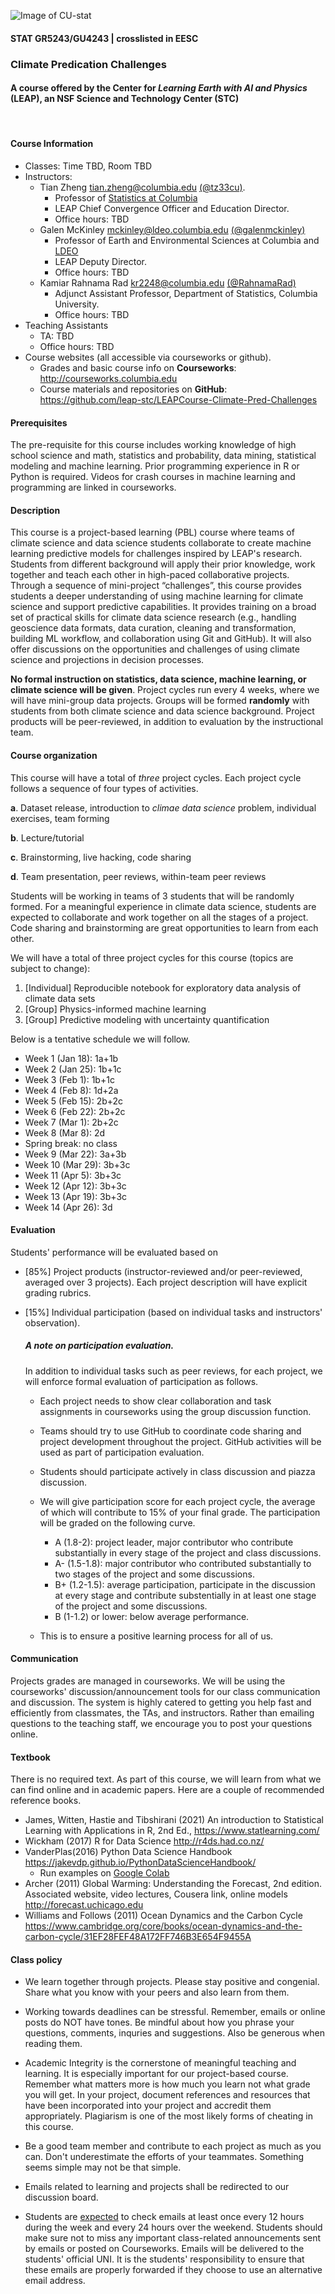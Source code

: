 ![Image of CU-stat](https://res.cloudinary.com/tz33cu/image/upload/v1636673747/Tian-teaching/Screen_Shot_2021-11-11_at_6.35.28_PM.png)

#### STAT GR5243/GU4243 | crosslisted in EESC
### Climate Predication Challenges

#### A course offered by the Center for *Learning Earth with AI and Physics* (LEAP), an NSF Science and Technology Center (STC)

<br/>

#### Course Information
* Classes: Time TBD, Room TBD
* Instructors: 
	* Tian Zheng <tian.zheng@columbia.edu> [(@tz33cu)](https://github.com/tz33cu). 
		* Professor of [Statistics at Columbia](http://stat.columbia.edu)
		* LEAP Chief Convergence Officer and Education Director. 
		* Office hours: TBD
	* Galen McKinley <mckinley@ldeo.columbia.edu> [(@galenmckinley)]((https://github.com/galenmckinley))
		* Professor of Earth and Environmental Sciences at Columbia and [LDEO](https://www.ldeo.columbia.edu/)
		* LEAP Deputy Director.
		* Office hours: TBD	
	* Kamiar Rahnama Rad <kr2248@columbia.edu> [(@RahnamaRad)](https://github.com/RahnamaRad) 
		* Adjunct Assistant Professor, Department of Statistics, Columbia University. 
		* Office hours: TBD 
* Teaching Assistants
	* TA: TBD
	* Office hours: TBD
* Course websites (all accessible via courseworks or github).			
	* Grades and basic course info on **Courseworks**: <http://courseworks.columbia.edu>
	* Course materials and repositories on **GitHub**: <https://github.com/leap-stc/LEAPCourse-Climate-Pred-Challenges>
 
#### Prerequisites
The pre-requisite for this course includes working knowledge of high school science and math, statistics and probability, data mining, statistical modeling and machine learning. Prior programming experience in R or Python is required. Videos for crash courses in machine learning and programming are linked in courseworks.  

#### Description  
This course is a project-based learning (PBL) course where teams of climate science and data science students collaborate to create machine learning predictive models for challenges inspired by LEAP's research. Students from different background will apply their prior knowledge, work together and teach each other in high-paced collaborative projects. Through a sequence of mini-project “challenges”, this course provides students a deeper understanding of using machine learning for climate science and support predictive capabilities. It provides training on a broad set of practical skills for climate data science research (e.g., handling geoscience data formats, data curation, cleaning and transformation, building ML workflow, and collaboration using Git and GitHub). It will also offer discussions on the opportunities and challenges of using climate science and projections in decision processes.

**No formal instruction on statistics, data science, machine learning, or climate science will be given**. Project cycles run every 4 weeks, where we will have mini-group data projects. Groups will be formed **randomly** with students from both climate science and data science background. Project products will be peer-reviewed, in addition to evaluation by the instructional team.

#### Course organization
This course will have a total of *three* project cycles. Each project cycle follows a sequence of four types of activities. 

**a**. Dataset release, introduction to *climae data science* problem, individual exercises, team forming

**b**. Lecture/tutorial

**c**. Brainstorming, live hacking, code sharing

**d**. Team presentation, peer reviews, within-team peer reviews

Students will be working in teams of 3 students that will be randomly formed. For a meaningful experience in climate data science, students are expected to collaborate and work together on all the stages of a project. Code sharing and brainstorming are great opportunities to learn from each other. 

We will have a total of three project cycles for this course (topics are subject to change):

1. [Individual] Reproducible notebook for exploratory data analysis of climate data sets
2. [Group] Physics-informed machine learning
3. [Group] Predictive modeling with uncertainty quantification

Below is a tentative schedule we will follow.

+ Week 1 (Jan 18): 1a+1b
+ Week 2 (Jan 25): 1b+1c
+ Week 3 (Feb 1): 1b+1c
+ Week 4 (Feb 8): 1d+2a
+ Week 5 (Feb 15): 2b+2c
+ Week 6 (Feb 22): 2b+2c
+ Week 7 (Mar 1): 2b+2c
+ Week 8 (Mar 8): 2d
+ Spring break: no class
+ Week 9 (Mar 22): 3a+3b
+ Week 10 (Mar 29): 3b+3c
+ Week 11 (Apr 5): 3b+3c
+ Week 12 (Apr 12): 3b+3c
+ Week 13 (Apr 19): 3b+3c
+ Week 14 (Apr 26): 3d

#### Evaluation

Students' performance will be evaluated based on 

* [85%] Project products (instructor-reviewed and/or peer-reviewed, averaged over 3 projects). Each project description will have explicit grading rubrics. 
* [15%] Individual participation (based on individual tasks and instructors' observation).

	##### A note on participation evaluation. 
	In addition to individual tasks such as peer reviews, for each project, we will enforce formal evaluation of participation as follows. 
	
	* Each project needs to show clear collaboration and task assignments in courseworks using the group discussion function. 
	* Teams should try to use GitHub to coordinate code sharing and project development throughout the project. GitHub activities will be used as part of participation evaluation. 
	* Students should participate actively in class discussion and piazza discussion. 
	* We will give participation score for each project cycle, the average of which will contribute to 15% of your final grade. The participation will be graded on the following curve. 
	
		* A (1.8-2): project leader, major contributor who contribute substantially in every stage of the project and class discussions. 
		* A- (1.5-1.8): major contributor who contributed substantially to two stages of the project and some discussions. 
		* B+ (1.2-1.5): average participation, participate in the discussion at every stage and contribute substentially in at least one stage of the project and some discussions. 
		* B (1-1.2) or lower: below average performance.   
	* This is to ensure a positive learning process for all of us.  

#### Communication
Projects grades are managed in courseworks. We will be using the courseworks' discussion/announcement tools for our class communication and discussion. The system is highly catered to getting you help fast and efficiently from classmates, the TAs, and instructors. Rather than emailing questions to the teaching staff, we encourage you to post your questions online.

#### Textbook
There is no required text. As part of this course, we will learn from what we can find online and in academic papers. Here are a couple of recommended reference books. 

+ James, Witten, Hastie and Tibshirani (2021) An introduction to Statistical Learning with Applications in R, 2nd Ed., <https://www.statlearning.com/>
+ Wickham (2017) R for Data Science <http://r4ds.had.co.nz/>
+ VanderPlas(2016) Python Data Science Handbook <https://jakevdp.github.io/PythonDataScienceHandbook/>
	+ Run examples on [Google Colab](https://colab.research.google.com/github/jakevdp/PythonDataScienceHandbook/blob/master/notebooks/Index.ipynb)
+ Archer (2011) Global Warming: Understanding the Forecast, 2nd edition. 
	Associated website, video lectures, Cousera link, online models <http://forecast.uchicago.edu>
+ Williams and Follows (2011) Ocean Dynamics and the Carbon Cycle <https://www.cambridge.org/core/books/ocean-dynamics-and-the-carbon-cycle/31EF28FEF48A172FF746B3E654F9455A>

#### Class policy

* We learn together through projects. Please stay positive and congenial. Share what you know with your peers and also learn from them.

* Working towards deadlines can be stressful. Remember, emails or online posts do NOT have tones. Be mindful about how you phrase your questions, comments, inquries and suggestions. Also be generous when reading them. 

* Academic Integrity is the cornerstone of meaningful teaching and learning. It is especially important for our project-based course. Remember what matters more is how much you learn not what grade you will get. In your project, document references and resources that have been incorporated into your project and accredit them appropriately. Plagiarism is one of the most likely forms of cheating in this course. 

* Be a good team member and contribute to each project as much as you can. Don't underestimate the efforts of your teammates. Something seems simple may not be that simple. 

* Emails related to learning and projects shall be redirected to our discussion board.
 
* Students are [expected](http://policylibrary.columbia.edu/student-email-communication-policy) to check emails at least once every 12 hours during the week and every 24 hours over the weekend. Students should make sure not to miss any important class-related announcements sent by emails or posted on Courseworks. Emails will be delivered to the students' official UNI. It is the students' responsibility to ensure that these emails are properly forwarded if they choose to use an alternative email address. 




